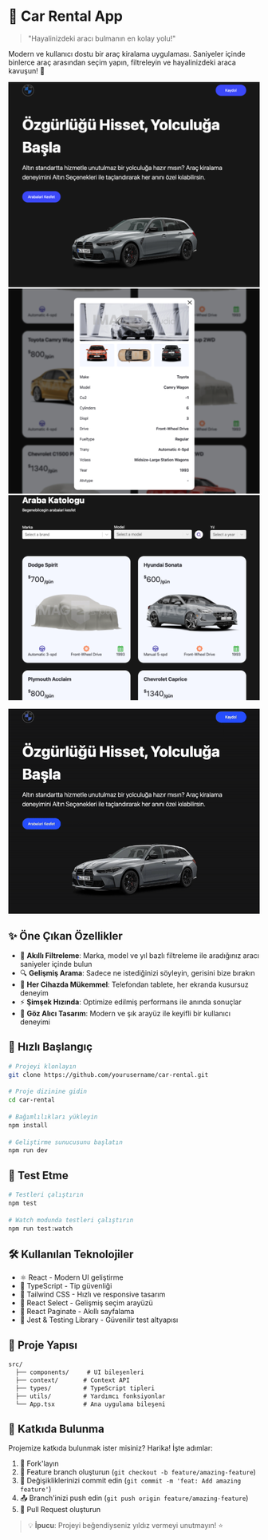 # 🚗 Car Rental App

> "Hayalinizdeki aracı bulmanın en kolay yolu!"

Modern ve kullanıcı dostu bir araç kiralama uygulaması. Saniyeler içinde binlerce araç arasından seçim yapın, filtreleyin ve hayalinizdeki araca kavuşun! 🎯

![Car Rental App Screenshot 1](public/screenshot1.png)
![Car Rental App Screenshot 2](public/screenshot2.png)
![Car Rental App Screenshot 3](public/screenshot3.png)

![Demo](public/demo.gif)

## ✨ Öne Çıkan Özellikler

- 🚗 **Akıllı Filtreleme**: Marka, model ve yıl bazlı filtreleme ile aradığınız aracı saniyeler içinde bulun
- 🔍 **Gelişmiş Arama**: Sadece ne istediğinizi söyleyin, gerisini bize bırakın
- 📱 **Her Cihazda Mükemmel**: Telefondan tablete, her ekranda kusursuz deneyim
- ⚡ **Şimşek Hızında**: Optimize edilmiş performans ile anında sonuçlar
- 🎨 **Göz Alıcı Tasarım**: Modern ve şık arayüz ile keyifli bir kullanıcı deneyimi

## 🚀 Hızlı Başlangıç

```bash
# Projeyi klonlayın
git clone https://github.com/yourusername/car-rental.git

# Proje dizinine gidin
cd car-rental

# Bağımlılıkları yükleyin
npm install

# Geliştirme sunucusunu başlatın
npm run dev
```

## 🧪 Test Etme

```bash
# Testleri çalıştırın
npm test

# Watch modunda testleri çalıştırın
npm run test:watch
```

## 🛠️ Kullanılan Teknolojiler

- ⚛️ React - Modern UI geliştirme
- 📘 TypeScript - Tip güvenliği
- 🎨 Tailwind CSS - Hızlı ve responsive tasarım
- 🔄 React Select - Gelişmiş seçim arayüzü
- 📄 React Paginate - Akıllı sayfalama
- 🧪 Jest & Testing Library - Güvenilir test altyapısı

## 📁 Proje Yapısı

```
src/
  ├── components/     # UI bileşenleri
  ├── context/       # Context API
  ├── types/         # TypeScript tipleri
  ├── utils/         # Yardımcı fonksiyonlar
  └── App.tsx        # Ana uygulama bileşeni
```

## 🤝 Katkıda Bulunma

Projemize katkıda bulunmak ister misiniz? Harika! İşte adımlar:

1. 🍴 Fork'layın
2. 🌿 Feature branch oluşturun (`git checkout -b feature/amazing-feature`)
3. 💾 Değişikliklerinizi commit edin (`git commit -m 'feat: Add amazing feature'`)
4. 📤 Branch'inizi push edin (`git push origin feature/amazing-feature`)
5. 🔄 Pull Request oluşturun

> 💡 **İpucu**: Projeyi beğendiyseniz yıldız vermeyi unutmayın! ⭐
